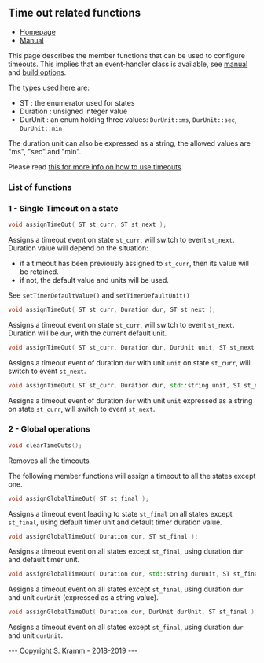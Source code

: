 ## Time out related functions

- [Homepage](https://github.com/skramm/spaghetti)
- [Manual](spaghetti_manual.md)

This page describes the member functions that can be used to configure timeouts.
This implies that an event-handler class is available, see [manual](spaghetti_manual.md) and [build options](spaghetti_options.md).

The types used here are:
- ST : the enumerator used for states
- Duration : unsigned integer value
- DurUnit : an enum holding three values:
```DurUnit::ms```, ```DurUnit::sec```, ```DurUnit::min```

The duration unit can also be expressed as a string, the allowed values are "ms", "sec" and "min".

Please read [this for more info on how to use timeouts](spaghetti_manual.md#showcase2).

### List of functions

### 1 - Single Timeout on a state

```C++
void assignTimeOut( ST st_curr, ST st_next );
```
Assigns a timeout event on state `st_curr`, will switch to event `st_next`.
Duration value will depend on the situation:
 - if a timeout has been previously assigned to `st_curr`, then its value will be retained.
 - if not, the default value and units will be used.

See `setTimerDefaultValue()` and `setTimerDefaultUnit()`

```C++
void assignTimeOut( ST st_curr, Duration dur, ST st_next );
```
Assigns a timeout event on state `st_curr`, will switch to event `st_next`.
Duration will be `dur`, with the current default unit.

```C++
void assignTimeOut( ST st_curr, Duration dur, DurUnit unit, ST st_next );
```
Assigns a timeout event of duration `dur` with unit `unit` on state `st_curr`, will switch to event `st_next`.

```C++
void assignTimeOut( ST st_curr, Duration dur, std::string unit, ST st_next );
```
Assigns a timeout event of duration `dur` with unit `unit` expressed as a string on state `st_curr`, will switch to event `st_next`.


### 2 - Global operations

```C++
void clearTimeOuts();
```
Removes all the timeouts

The following member functions will assign a timeout to all the states except one.

```C++
void assignGlobalTimeOut( ST st_final );
```
Assigns a timeout event leading to state ```st_final``` on all states except ```st_final```, using default timer unit and default timer duration value.

```C++
void assignGlobalTimeOut( Duration dur, ST st_final );
```
Assigns a timeout event on all states except ```st_final```, using duration ```dur``` and default timer unit.

```C++
void assignGlobalTimeOut( Duration dur, std::string durUnit, ST st_final );
```
Assigns a timeout event on all states except ```st_final```, using duration ```dur``` and unit ```durUnit``` (expressed as a string value).


```C++
void assignGlobalTimeOut( Duration dur, DurUnit durUnit, ST st_final );
```
Assigns a timeout event on all states except ```st_final```, using duration ```dur``` and unit ```durUnit```.

--- Copyright S. Kramm - 2018-2019 ---
